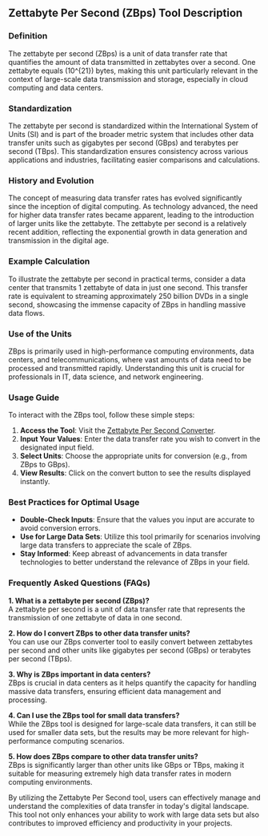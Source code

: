 ## Zettabyte Per Second (ZBps) Tool Description

### Definition
The zettabyte per second (ZBps) is a unit of data transfer rate that quantifies the amount of data transmitted in zettabytes over a second. One zettabyte equals \(10^{21}\) bytes, making this unit particularly relevant in the context of large-scale data transmission and storage, especially in cloud computing and data centers.

### Standardization
The zettabyte per second is standardized within the International System of Units (SI) and is part of the broader metric system that includes other data transfer units such as gigabytes per second (GBps) and terabytes per second (TBps). This standardization ensures consistency across various applications and industries, facilitating easier comparisons and calculations.

### History and Evolution
The concept of measuring data transfer rates has evolved significantly since the inception of digital computing. As technology advanced, the need for higher data transfer rates became apparent, leading to the introduction of larger units like the zettabyte. The zettabyte per second is a relatively recent addition, reflecting the exponential growth in data generation and transmission in the digital age.

### Example Calculation
To illustrate the zettabyte per second in practical terms, consider a data center that transmits 1 zettabyte of data in just one second. This transfer rate is equivalent to streaming approximately 250 billion DVDs in a single second, showcasing the immense capacity of ZBps in handling massive data flows.

### Use of the Units
ZBps is primarily used in high-performance computing environments, data centers, and telecommunications, where vast amounts of data need to be processed and transmitted rapidly. Understanding this unit is crucial for professionals in IT, data science, and network engineering.

### Usage Guide
To interact with the ZBps tool, follow these simple steps:
1. **Access the Tool**: Visit the [Zettabyte Per Second Converter](https://www.inayam.co/unit-converter/data_storage_si).
2. **Input Your Values**: Enter the data transfer rate you wish to convert in the designated input field.
3. **Select Units**: Choose the appropriate units for conversion (e.g., from ZBps to GBps).
4. **View Results**: Click on the convert button to see the results displayed instantly.

### Best Practices for Optimal Usage
- **Double-Check Inputs**: Ensure that the values you input are accurate to avoid conversion errors.
- **Use for Large Data Sets**: Utilize this tool primarily for scenarios involving large data transfers to appreciate the scale of ZBps.
- **Stay Informed**: Keep abreast of advancements in data transfer technologies to better understand the relevance of ZBps in your field.

### Frequently Asked Questions (FAQs)

**1. What is a zettabyte per second (ZBps)?**  
A zettabyte per second is a unit of data transfer rate that represents the transmission of one zettabyte of data in one second.

**2. How do I convert ZBps to other data transfer units?**  
You can use our ZBps converter tool to easily convert between zettabytes per second and other units like gigabytes per second (GBps) or terabytes per second (TBps).

**3. Why is ZBps important in data centers?**  
ZBps is crucial in data centers as it helps quantify the capacity for handling massive data transfers, ensuring efficient data management and processing.

**4. Can I use the ZBps tool for small data transfers?**  
While the ZBps tool is designed for large-scale data transfers, it can still be used for smaller data sets, but the results may be more relevant for high-performance computing scenarios.

**5. How does ZBps compare to other data transfer units?**  
ZBps is significantly larger than other units like GBps or TBps, making it suitable for measuring extremely high data transfer rates in modern computing environments.

By utilizing the Zettabyte Per Second tool, users can effectively manage and understand the complexities of data transfer in today's digital landscape. This tool not only enhances your ability to work with large data sets but also contributes to improved efficiency and productivity in your projects.